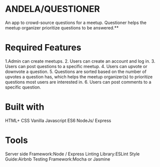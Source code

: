 # ANDELA/QUESTIONER

An app to crowd-source questions for a meetup.
Questioner helps the meetup organizer prioritize
questions to be answered.**

# Required Features
1.Admin can create meetups.
2. Users can create an account and log in.
3. Users can post questions to a specific meetup.
4. Users can  upvote or  downvote a question.
5. Questions are sorted based on the number of upvotes a question has, which helps the
meetup organizer(s) to prioritize questions most users are interested in.
6. Users can post comments to a specific question.

# Built with
HTML+ CSS
Vanilla Javascript ES6
NodeJs/ Express
# Tools
Server side Framework:Node / Express
Linting Library:ESLint
Style Guide:Airbnb
Testing Framework:Mocha or Jasmine
